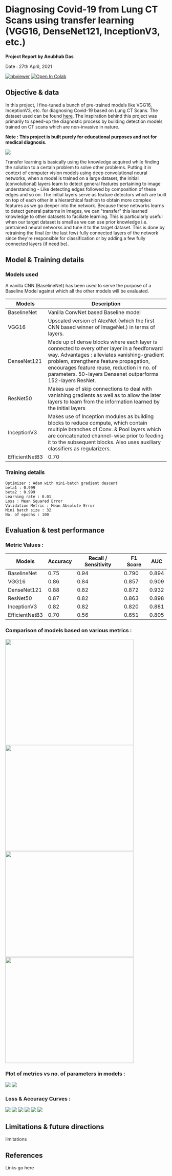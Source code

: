 # Diagnosing Covid-19 from Lung CT Scans using transfer learning (VGG16, DenseNet121, InceptionV3, etc.)

**Project Report by Anubhab Das** 

Date : 27th April, 2021

[![nbviewer](https://img.shields.io/badge/render-nbviewer-orange.svg)](https://nbviewer.jupyter.org/github/anubhabdaserrr/lung-ct-scan-covid-pred-transfer-learn/blob/main/lung_ct_scan_covid_pred_nb.ipynb)
[![Open In Colab](https://colab.research.google.com/assets/colab-badge.svg)](https://colab.research.google.com/github/anubhabdaserrr/lung-ct-scan-covid-pred-transfer-learn/blob/main/lung_ct_scan_covid_pred_nb.ipynb)

## Objective & data

In this project, I fine-tuned a bunch of pre-trained models like VGG16, InceptionV3, etc. for diagnosing Covid-19 based on Lung CT Scans. The dataset used can be found [here](https://www.kaggle.com/luisblanche/covidct). The inspiration behind this project was primarily to speed-up the diagnostic process by building detection models trained on CT scans which are non-invasive in nature.

**Note : This project is built purely for educational purposes and not for medical diagnosis.**

![](./misc/imgs_ct_scans.png)

Transfer learning is basically using the knowledge acquired while finding the solution to a certain problem to solve other problems. Putting it in context of computer vision models using deep convolutional neural networks, when a model is trained on a large dataset, the initial (convolutional) layers learn to detect general features pertaining to image understanding - Like detecting edges followed by composition of these edges and so on. The initial layers serve as feature detectors which are built on top of each other in a hierarchical fashion to obtain more complex features as we go deeper into the network. Because these networks learns to detect general patterns in images, we can "transfer" this learned knowledge to other datasets to faciliate learning. This is particularly useful when our target dataset is small as we can use prior knowledge i.e. pretrained neural networks and tune it to the target dataset. This is done by retraining the final (or the last few) fully connected layers of the network since they're responsible for classification or by adding a few fully connected layers (if need be).

## Model & Training details

### Models used 
A vanilla CNN (BaselineNet) has been used to serve the purpose of a Baseline Model against which all the other models will be evaluated.

| Models         	| Description 	| 
|----------------	|----------	|
| BaselineNet    	| Vanilla ConvNet based Baseline model     	|
| VGG16          	| Upscaled version of AlexNet (which the first CNN based winner of ImageNet.) in terms of layers.	|
| DenseNet121    	| Made up of dense blocks where each layer is connected to every other layer in a feedforward way. Advantages :  alleviates vanishing-gradient problem, strengthens feature propagation, encourages feature reuse, reduction in no. of parameters. 50-layers Densenet outperforms 152-layers ResNet.  	|
| ResNet50       	| Makes use of skip connections to deal with vanishing gradients as well as to allow the later layers to learn from the information learned by the initial layers     	|
| InceptionV3    	| Makes use of Inception modules as building blocks to reduce compute, which contain multiple branches of Conv. & Pool layers which are concatenated channel-wise prior to feeding it to the subsequent blocks. Also uses auxiliary classifiers as regularizers.    	|
| EfficientNetB3 	| 0.70     	|


### Training details
```
Optimizer : Adam with mini-batch gradient descent
beta1 : 0.999
beta2 : 0.999
Learning rate : 0.01 
Loss : Mean Squared Error
Validation Metric : Mean Absolute Error
Mini batch size : 32
No. of epochs : 100
```

## Evaluation & test performance

### Metric Values : 

| Models         	| Accuracy 	| Recall / Sensitivity 	| F1 Score 	| AUC   	|
|----------------	|----------	|----------------------	|----------	|-------	|
| BaselineNet    	| 0.75     	| 0.94                 	| 0.790    	| 0.894 	|
| VGG16          	| 0.86     	| 0.84                 	| 0.857    	| 0.909 	|
| DenseNet121    	| 0.88     	| 0.82                 	| 0.872    	| 0.932 	|
| ResNet50       	| 0.87     	| 0.82                 	| 0.863    	| 0.898 	|
| InceptionV3    	| 0.82     	| 0.82                 	| 0.820    	| 0.881 	|
| EfficientNetB3 	| 0.70     	| 0.56                 	| 0.651    	| 0.805 	|

### Comparison of models based on various metrics :
<img src="./misc/acc_plot.png" width="400" height="330" /> <img src="./misc/f1_plot.png" width="400" height="330" />
<img src="./misc/recall_plot.png" width="400" height="330" /> <img src="./misc/auc_plot.png" width="400" height="330" />

### Plot of metrics vs no. of parameters in models :
<img src="./misc/metrics_trainable_params_plot.png"/> 
<img src="./misc/metrics_total_params_plot.png"/>

### Loss & Accuracy Curves :

<img src="./misc/baselinenet_curves.png"/>
<img src="./misc/vgg_curves.png"/>
<img src="./misc/densenet_curves.png"/>
<img src="./misc/resnet_curves.png"/>
<img src="./misc/inception_curves.png"/>
<img src="./misc/efficientnet_curves.png"/>

## Limitations & future directions 
limitations

## References
Links go here
